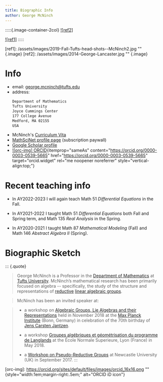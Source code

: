 ```yaml
---
title: Biographic Info
author: George McNinch
---
```



:::::{.image-container-2col}
[![ref2]](/assets/images/2014-George-Lancaster.jpg)

[![ref1]](/assets/images/2019-Fall-Tufts-head-shots--McNinch2.jpg)
:::::

[ref1]: /assets/images/2019-Fall-Tufts-head-shots--McNinch2.jpg "" {.image}
[ref2]: /assets/images/2014-George-Lancaster.jpg "" {.image}

Info
=======

+ email: george.mcninch@tufts.edu
+ address:
  ```
  Department of Mathematics  
  Tufts University
  Joyce Cummings Center 
  177 College Avenue
  Medford, MA 02155
  USA
  ```
+ McNinch's [Curriculum Vita]
+ [MathSciNet profile page] (subscription paywall)
+ [Google Scholar profile]
+ [![orc-img] ORCID](https://orcid.org/0000-0003-0539-5665){itemprop="sameAs" content="https://orcid.org/0000-0003-0539-5665" href="https://orcid.org/0000-0003-0539-5665" target="orcid.widget" rel="me noopener noreferrer" style="vertical-align:top;"}


Recent teaching info
===========

- In AY2022-2023 I will again teach Math 51 *Differential Equations*
  in the Fall.

- In AY2021-2022 I taught Math 51 *Differential Equations* both Fall
  and Spring term, and Math 135 *Real Analysis* in the Spring.

- In AY2020-2021 I taught Math 87 *Mathematical Modeling*
  (Fall) and Math 146 *Abstract Algebra II* (Spring).
  

Biographic Sketch
======================

::: {.quote}
> George McNinch is a Professor in the [Department of Mathematics] at
> [Tufts University].  McNinch’s mathematical research has been
> primarily focused on algebra -- specifically, the study of the
> structure and representations of [reductive] [linear algebraic
> groups].

> McNinch has been an invited speaker at:

> + a workshop on [Algebraic Groups, Lie Algebras and their
>   Representations] held in November 2018 at the [Max Planck
>   Institute] (Bonn, Germany) in celebration of the 70th birthday of
>   [Jens Carsten Jantzen].
> 
> + a workshop [Groupes algébriques et géométrisation du programme de
>   Langlands] at the École Normale Superieure, Lyon (France) in
>   May 2018.
> 
> + a [Workshop on Pseudo-Reductive Groups] at Newcastle University
>   (UK) in September 2017.
:::


[orc-img]: https://orcid.org/sites/default/files/images/orcid_16x16.png "" {style="width:1em;margin-right:.5em;" alt="ORCID iD icon"}

[Department of Mathematics]: http://math.tufts.edu
[Tufts University]: http://www.tufts.edu
[reductive]: https://en.wikipedia.org/wiki/Reductive_group
[linear algebraic groups]: https://en.wikipedia.org/wiki/Linear_algebraic_group

[Algebraic Groups, Lie Algebras and their Representations]:
   https://www.mpim-bonn.mpg.de/node/8209
[Max Planck Institute]: https://www.mpim-bonn.mpg.de
[Jens Carsten Jantzen]: https://wikipedia.org/wiki/Jens_Carsten_Jantzen
[Groupes algébriques et géométrisation du programme de Langlands]:
   https://geolang.sciencesconf.org/resource/page/id/1

[Workshop on Pseudo-Reductive Groups]: https://sites.google.com/view/prgs-newcastle/home

[Curriculum Vita]: /assets/curriculum-vita-short.pdf

[MathSciNet profile page]:
   http://www.ams.org/mathscinet/search/author.html?mrauthid=625671
[Google Scholar profile]:
   https://scholar.google.com/citations?user=5keGFj8AAAAJ&hl=en&oi=ao

          
